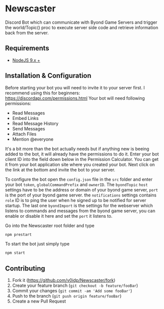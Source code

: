 # Newscaster

Discord Bot which can communicate with Byond Game Servers and trigger the world/Topic() proc to execute server side code and retrieve information back from the server.

## Requirements

* [NodeJS 9.x +](https://nodejs.org/en/download/)

## Installation & Configuration

Before starting your bot you will need to invite it to your server first. I recommend using this for beginners: https://discordapi.com/permissions.html
Your bot will need following permissions:

* Read Messages
* Embed Links
* Read Message History
* Send Messages
* Attach Files
* Mention @everyone

It's a bit more than the bot actually needs but if anything new is beeing added to the bot, it will already have the permissions to do it.
Enter your bot client ID into the field down below in the Permission Calculator. You can get it from your bot application site where you created your bot.
Next click on the link at the bottom and invite the bot to your server.

To configure the bot open the ``config.json`` file in the ``src`` folder and enter your bot ``token``, ``globalCommandPrefix`` and ``ownerID``. The ``byondTopic`` ``host`` settings have to be the address or domain of your byond game server, ``port`` is the port of your byond game server. the ``notifications`` settings contains ``role`` ID is to ping the user when he signed up to be notified for server startup. The last one ``byondImport`` is the settings for the webserver which listens to commands and messages from the byond game server, you can enable or disable it here and set the ``port`` it listens to.

Go into the Newscaster root folder and type
```sh
npm prestart
```

To start the bot just simply type
```sh
npm start
```

## Contributing

1. Fork it (<https://github.com/v0idp/Newscaster/fork>)
2. Create your feature branch (`git checkout -b feature/fooBar`)
3. Commit your changes (`git commit -am 'Add some fooBar'`)
4. Push to the branch (`git push origin feature/fooBar`)
5. Create a new Pull Request